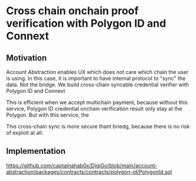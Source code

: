 # Cross chain onchain proof verification with Polygon ID and Connext

## Motivation

Account Abstraction enables UX which does not care which chain the user is using.
In this case, it is important to have internal protocol to "sync" the data. Not the bridge.
We build cross-chain syncable credential verifier with Polygon ID and Connext

This is efficient when we accept multichain payment, because without this service, Polygon ID credential onchain verification result only stay at the Polygon. But with this service, the

This cross-chain sync is more secure thant briedg, because there is no risk of exploit at all.

## Implementation

https://github.com/captainahab0x/DigiGo/blob/main/account-abstraction/packages/contracts/contracts/polygon-id/PolygonId.sol
